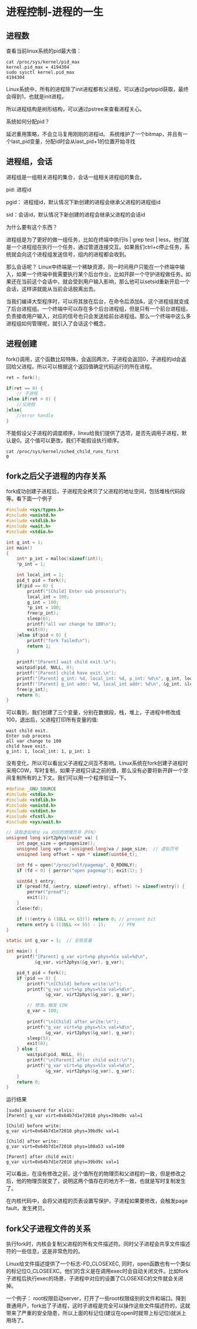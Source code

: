 # 进程控制-进程的一生

## 进程数

查看当前linux系统的pid最大值：
```
cat /proc/sys/kernel/pid_max
kernel.pid_max = 4194304
sudo sysctl kernel.pid_max
4194304
```

Linux系统中，所有的进程除了init进程都有父进程，可以通过getppid获取，最终会得到1，也就是init进程。

所以进程结构是树形结构，可以通过pstree来查看进程关心。


系统如何分配pid？

延迟重用策略，不会立马复用刚刚的进程id。
系统维护了一个bitmap，并且有一个last_pid变量，分配id时会从last_pid+1的位置开始寻找


## 进程组，会话

进程组是一组相关进程的集合，会话一组相关进程组的集合。

pid: 进程id

pgid： 进程组id，默认情况下新创建的进程会继承父进程的进程组id

sid：会话id，默认情况下新创建的进程会继承父进程的会话id


为什么要有这个东西？

进程组是为了更好的做一组任务，比如在终端中执行ls | grep test | less，他们就是一个进程组在执行一个任务，通过管道连接交互。如果我们ctrl+c停止任务，系统就会向这个进程组发送信号，组内的进程都会收到。

那么会话呢？ Linux中终端是一个稀缺资源，同一时间用户只能在一个终端中输入，如果一个终端中我需要执行某个后台作业，比如开辟一个守护进程做任务。如果还在当前这个会话中，就会受到用户输入影响，那么他可以setsid重新开启一个会话，这样讲就能从当前会话脱离出去。

当我们编译大型程序时，可以将其放在后台，在命令后添加&，这个进程组就变成了后台进程组。一个终端中可以存在多个后台进程组，但是只有一个前台进程组，负责接收用户输入，对应的信号也只会发送给前台进程组。那么一个终端中这么多进程组如何管理呢，就引入了会话这个概念，

## 进程创建

fork()调用，这个函数比较特殊，会返回两次，子进程会返回0，子进程的id会返回给父进程。所以可以根据这个返回值确定代码运行的所在进程。

```c
ret = fork();

if(ret == 0) {
    // 子进程
}else if(ret > 0) {
    //父进程
}else{
    //error handle
}
```

不能假设父子进程的调度顺序，linxu给我们提供了选项，是否先调用子进程，默认是0。这个值可以更改，我们不能假设执行顺序。

```
cat /proc/sys/kernel/sched_child_runs_first
0
```


## fork之后父子进程的内存关系

fork成功创建子进程后，子进程完全拷贝了父进程的地址空间，包括堆栈代码段等。看下面一个例子


```c
#include <sys/types.h>
#include <unistd.h>
#include <stdlib.h>
#include <wait.h>
#include <stdio.h>

int g_int = 1;
int main()
{
    int* p_int = malloc(sizeof(int));
    *p_int = 1;

    int local_int = 1;
    pid_t pid = fork();
    if(pid == 0) {
        printf("[Child] Enter sub process\n");
        local_int = 100;
        g_int = 100;
        *p_int = 100;
        free(p_int);
        sleep(6);
        printf("all var change to 100\n");
        exit(0);
    }else if(pid < 0) {
        printf("fork failed\n");
        return 1;
    }

    printf("[Parent] wait child exit.\n");
    waitpid(pid, NULL, 0);
    printf("[Parent] child have exit.\n");
    printf("[Parent] g_int: %d, local_int: %d, p_int: %d\n", g_int, local_int, *p_int);
    printf("[Parent] g_int addr: %d, local_int addr: %d\n", &g_int, &local_int);
    free(p_int);
    return 0;
}
```

可以看到，我们创建了三个变量，分别在数据段，栈，堆上，子进程中修改成100，退出后，父进程打印所有变量的值:

```
wait child exit.
Enter sub process
all var change to 100
child have exit.
g_int: 1, local_int: 1, p_int: 1
```

没有变化，所以可以看出父子进程之间互不影响。Linux系统在fork创建子进程时采用COW，写时复制，如果子进程只读之前的值，那么没有必要将新开辟一个空间复制所有的上下文。我们可以用一个程序验证一下。

```c
#define _GNU_SOURCE
#include <stdio.h>
#include <stdlib.h>
#include <unistd.h>
#include <stdint.h>
#include <fcntl.h>
#include <sys/wait.h>

// 读取虚拟地址 va 对应的物理页号（PFN）
unsigned long virt2phys(void* va) {
    int page_size = getpagesize();
    unsigned long vpn = (unsigned long)va / page_size;  // 虚拟页号
    unsigned long offset = vpn * sizeof(uint64_t);

    int fd = open("/proc/self/pagemap", O_RDONLY);
    if (fd < 0) { perror("open pagemap"); exit(1); }

    uint64_t entry;
    if (pread(fd, &entry, sizeof(entry), offset) != sizeof(entry)) {
        perror("pread");
        exit(1);
    }
    close(fd);

    if (!(entry & (1ULL << 63))) return 0; // present bit
    return entry & ((1ULL << 55) - 1);     // PFN
}

static int g_var = 1;  // 全局变量

int main() {
    printf("[Parent] g_var virt=%p phys=%lx val=%d\n", 
           &g_var, virt2phys(&g_var), g_var);

    pid_t pid = fork();
    if (pid == 0) {
        printf("\n[Child] before write:\n");
        printf("g_var virt=%p phys=%lx val=%d\n", 
               &g_var, virt2phys(&g_var), g_var);

        // 修改，触发 COW
        g_var = 100;
        
        printf("\n[Child] after write:\n");
        printf("g_var virt=%p phys=%lx val=%d\n", 
               &g_var, virt2phys(&g_var), g_var);
        sleep(5);
        exit(0);
    } else {
        waitpid(pid, NULL, 0);
        printf("\n[Parent] after child exit:\n");
        printf("g_var virt=%p phys=%lx val=%d\n", 
               &g_var, virt2phys(&g_var), g_var);
    }
    return 0;
}

```

运行结果
```
[sudo] password for elvis: 
[Parent] g_var virt=0x64b7d1e72010 phys=39bd9c val=1

[Child] before write:
g_var virt=0x64b7d1e72010 phys=39bd9c val=1

[Child] after write:
g_var virt=0x64b7d1e72010 phys=108a53 val=100

[Parent] after child exit:
g_var virt=0x64b7d1e72010 phys=39bd9c val=1
```

可以看出，在没有修改之前，这个值所在的物理页和父进程的一致，但是修改之后，他的物理页就变了，说明这两个值存在的地方不一致，也就是写时复制发生了。

在内核代码中，会将父进程的页表设置写保护，子进程如果要修改，会触发page fault，发生拷贝。


## fork父子进程文件的关系

执行fork时，内核会复制父进程的所有文件描述符。同时父子进程会共享文件描述符的一些信息，这是非常危险的。

Linux给文件描述提供了一个标志-FD_CLOSEXEC, 同时，open函数也有一个类似的标记位O_CLOSEEXC。他们的含义是在调用exec时会自动关闭文件。比如fork子进程后执行exec的场景，子进程中对应的设置了CLOSEXEC的文件就会关闭掉。

一个例子：
root权限启动server，打开了一些root权限级别的文件和端口。降到普通用户，fork出了子进程，这时子进程是完全可以操作这些文件描述符的，这就带来了严重的安全隐患，所以上面的标记位(建议在open时就带上标记位)就派上用场了。